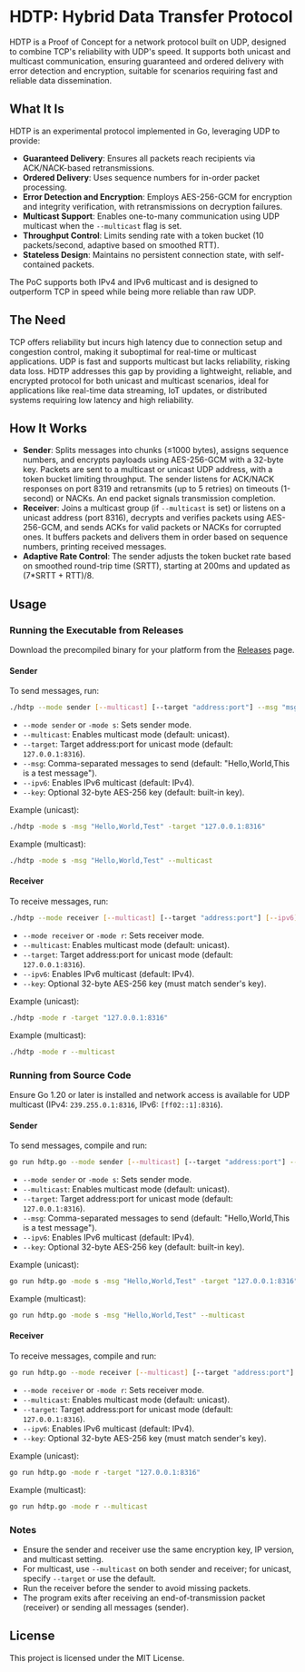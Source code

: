 # HDTP: Hybrid Data Transfer Protocol

HDTP is a Proof of Concept for a network protocol built on UDP, designed to combine TCP's reliability with UDP's speed. It supports both unicast and multicast communication, ensuring guaranteed and ordered delivery with error detection and encryption, suitable for scenarios requiring fast and reliable data dissemination.

## What It Is

HDTP is an experimental protocol implemented in Go, leveraging UDP to provide:

- **Guaranteed Delivery**: Ensures all packets reach recipients via ACK/NACK-based retransmissions.
- **Ordered Delivery**: Uses sequence numbers for in-order packet processing.
- **Error Detection and Encryption**: Employs AES-256-GCM for encryption and integrity verification, with retransmissions on decryption failures.
- **Multicast Support**: Enables one-to-many communication using UDP multicast when the `--multicast` flag is set.
- **Throughput Control**: Limits sending rate with a token bucket (10 packets/second, adaptive based on smoothed RTT).
- **Stateless Design**: Maintains no persistent connection state, with self-contained packets.

The PoC supports both IPv4 and IPv6 multicast and is designed to outperform TCP in speed while being more reliable than raw UDP.

## The Need

TCP offers reliability but incurs high latency due to connection setup and congestion control, making it suboptimal for real-time or multicast applications. UDP is fast and supports multicast but lacks reliability, risking data loss. HDTP addresses this gap by providing a lightweight, reliable, and encrypted protocol for both unicast and multicast scenarios, ideal for applications like real-time data streaming, IoT updates, or distributed systems requiring low latency and high reliability.

## How It Works

- **Sender**: Splits messages into chunks (≤1000 bytes), assigns sequence numbers, and encrypts payloads using AES-256-GCM with a 32-byte key. Packets are sent to a multicast or unicast UDP address, with a token bucket limiting throughput. The sender listens for ACK/NACK responses on port 8319 and retransmits (up to 5 retries) on timeouts (1-second) or NACKs. An end packet signals transmission completion.
- **Receiver**: Joins a multicast group (if `--multicast` is set) or listens on a unicast address (port 8316), decrypts and verifies packets using AES-256-GCM, and sends ACKs for valid packets or NACKs for corrupted ones. It buffers packets and delivers them in order based on sequence numbers, printing received messages.
- **Adaptive Rate Control**: The sender adjusts the token bucket rate based on smoothed round-trip time (SRTT), starting at 200ms and updated as (7*SRTT + RTT)/8.

## Usage

### Running the Executable from Releases

Download the precompiled binary for your platform from the [Releases](https://github.com/dhr412/hdtp/releases) page.

#### Sender

To send messages, run:

```bash
./hdtp --mode sender [--multicast] [--target "address:port"] --msg "msg1,msg2,msg3" [--ipv6] [--key "32-byte-key-for-AES-256-for-tls!"]
```

- `--mode sender` or `-mode s`: Sets sender mode.
- `--multicast`: Enables multicast mode (default: unicast).
- `--target`: Target address:port for unicast mode (default: `127.0.0.1:8316`).
- `--msg`: Comma-separated messages to send (default: "Hello,World,This is a test message").
- `--ipv6`: Enables IPv6 multicast (default: IPv4).
- `--key`: Optional 32-byte AES-256 key (default: built-in key).

Example (unicast):

```bash
./hdtp -mode s -msg "Hello,World,Test" -target "127.0.0.1:8316"
```

Example (multicast):

```bash
./hdtp -mode s -msg "Hello,World,Test" --multicast
```

#### Receiver

To receive messages, run:

```bash
./hdtp --mode receiver [--multicast] [--target "address:port"] [--ipv6] [--key "32-byte-key-for-AES-256-for-tls!"]
```

- `--mode receiver` or `-mode r`: Sets receiver mode.
- `--multicast`: Enables multicast mode (default: unicast).
- `--target`: Target address:port for unicast mode (default: `127.0.0.1:8316`).
- `--ipv6`: Enables IPv6 multicast (default: IPv4).
- `--key`: Optional 32-byte AES-256 key (must match sender's key).

Example (unicast):

```bash
./hdtp -mode r -target "127.0.0.1:8316"
```

Example (multicast):

```bash
./hdtp -mode r --multicast
```

### Running from Source Code

Ensure Go 1.20 or later is installed and network access is available for UDP multicast (IPv4: `239.255.0.1:8316`, IPv6: `[ff02::1]:8316`).

#### Sender

To send messages, compile and run:

```bash
go run hdtp.go --mode sender [--multicast] [--target "address:port"] --msg "msg1,msg2,msg3" [--ipv6] [--key "32-byte-key-for-AES-256-for-tls!"]
```

- `--mode sender` or `-mode s`: Sets sender mode.
- `--multicast`: Enables multicast mode (default: unicast).
- `--target`: Target address:port for unicast mode (default: `127.0.0.1:8316`).
- `--msg`: Comma-separated messages to send (default: "Hello,World,This is a test message").
- `--ipv6`: Enables IPv6 multicast (default: IPv4).
- `--key`: Optional 32-byte AES-256 key (default: built-in key).

Example (unicast):

```bash
go run hdtp.go -mode s -msg "Hello,World,Test" -target "127.0.0.1:8316"
```

Example (multicast):

```bash
go run hdtp.go -mode s -msg "Hello,World,Test" --multicast
```

#### Receiver

To receive messages, compile and run:

```bash
go run hdtp.go --mode receiver [--multicast] [--target "address:port"] [--ipv6] [--key "32-byte-key-for-AES-256-for-tls!"]
```

- `--mode receiver` or `-mode r`: Sets receiver mode.
- `--multicast`: Enables multicast mode (default: unicast).
- `--target`: Target address:port for unicast mode (default: `127.0.0.1:8316`).
- `--ipv6`: Enables IPv6 multicast (default: IPv4).
- `--key`: Optional 32-byte AES-256 key (must match sender's key).

Example (unicast):

```bash
go run hdtp.go -mode r -target "127.0.0.1:8316"
```

Example (multicast):

```bash
go run hdtp.go -mode r --multicast
```

### Notes

- Ensure the sender and receiver use the same encryption key, IP version, and multicast setting.
- For multicast, use `--multicast` on both sender and receiver; for unicast, specify `--target` or use the default.
- Run the receiver before the sender to avoid missing packets.
- The program exits after receiving an end-of-transmission packet (receiver) or sending all messages (sender).

## License

This project is licensed under the MIT License.
